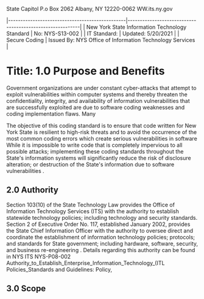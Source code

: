 State Capitol P.o Box 2062 Albany, NY 12220-0062 WW.its.ny.gov

|------------------------------------------------|----------------------------------------------------------|
| New York State Information Technology Standard | No: NYS-S13-002                                          |
| IT Standard:                                   | Updated: 5/20/2021                                       |
| Secure Coding                                  | Issued By: NYS Office of Information Technology Services |

# Title: **1.0 Purpose and Benefits**

Government organizations are under constant cyber-attacks that attempt to exploit vulnerabilities within   computer   systems and thereby threaten the confidentiality, integrity, and availability of information vulnerabilities that are successfully exploited are due to software coding weaknesses and coding implementation flaws. Many

The objective of this coding standard is to ensure that code written for New York State is resilient to high-risk threats and to avoid the occurrence of the most common coding errors which create serious vulnerabilities in software While it is impossible to write code that is completely impervious to all possible attacks; implementing these coding standards throughout the State's information systems will significantly reduce the risk of   disclosure alteration; or destruction of the State's information due to software vulnerabilities .

## **2.0 Authority**

Section   103(10) of the State   Technology Law provides the Office of   Information Technology Services (ITS) with the authority to establish statewide technology policies; including technology and security standards. Section 2 of Executive Order No. 117, established January 2002, provides the State Chief Information Officer with the authority to oversee direct and coordinate the establishment of information technology policies; protocols; and standards for State government; including hardware, software, security, and business re-engineering . Details regarding this authority can be found in NYS ITS NYS-P08-002 Authority_to_Establish_Enterprise_Information_Technology_(ITL Policies_Standards and Guidelines: Policy,

## **3.0 Scope**